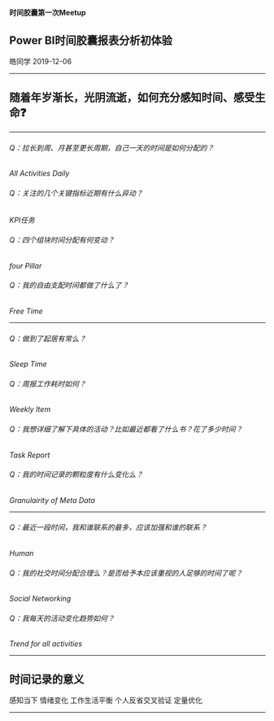 <!-- $theme: gaia -->

####  时间胶囊第一次Meetup

## Power BI时间胶囊报表分析初体验

皓同学
2019-12-06

---

## 随着年岁渐长，光阴流逝，如何充分感知时间、感受生命❓
---

###### Q：拉长到周、月甚至更长周期，自己一天的时间是如何分配的？
*All Activities Daily*

###### Q：关注的几个关键指标近期有什么异动？

*KPI任务*

###### Q：四个组块时间分配有何变动？

*four Pillar*

###### Q：我的自由支配时间都做了什么了？

*Free Time*

---

###### Q：做到了起居有常么？

*Sleep Time*

###### Q：周报工作耗时如何？

*Weekly Item*

###### Q：我想详细了解下具体的活动？比如最近都看了什么书？花了多少时间？

*Task Report*

###### Q：我的时间记录的颗粒度有什么变化么？

*Granulairity of Meta Data*

---

###### Q：最近一段时间，我和谁联系的最多，应该加强和谁的联系？

*Human*

###### Q：我的社交时间分配合理么？是否给予本应该重视的人足够的时间了呢？

*Social Networking*

###### Q：我每天的活动变化趋势如何？

*Trend for all activities*

---

## 时间记录的意义



感知当下
情绪变化
工作生活平衡
个人反省交叉验证
定量优化

---


